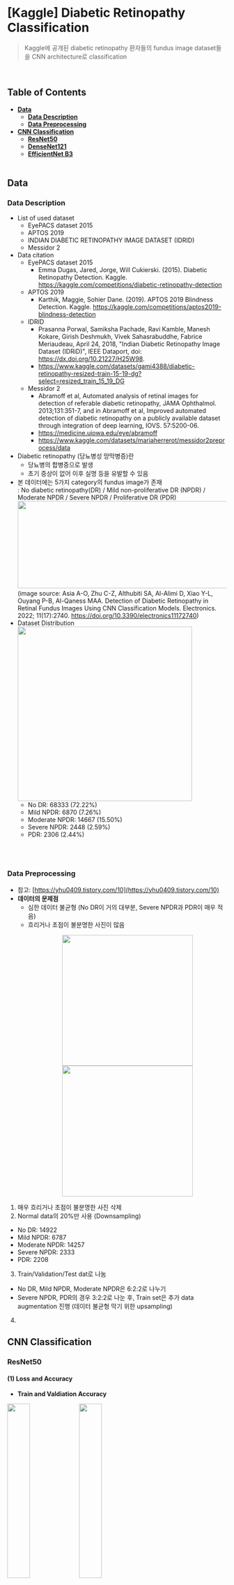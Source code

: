 # [Kaggle] Diabetic Retinopathy Classification
> Kaggle에 공개된 diabetic retinopathy 환자들의 fundus image dataset들을 CNN architecture로 classification
<br/>

## Table of Contents
- **[Data](#Data)**
  * **[Data Description](#Data-Description)**
  * **[Data Preprocessing](#Data-Preprocessing)**
- **[CNN Classification](#CNN-Classification)**
  * **[ResNet50](#ResNet50)**
  * **[DenseNet121](#DenseNet121)**
  * **[EfficientNet B3](#EfficientNet-B3)**
<br/><br/>

## Data
### Data Description
* List of used dataset
  * EyePACS dataset 2015
  * APTOS 2019
  * INDIAN DIABETIC RETINOPATHY IMAGE DATASET (IDRID)
  * Messidor 2
* Data citation
  * EyePACS dataset 2015
    - Emma Dugas, Jared, Jorge, Will Cukierski. (2015). Diabetic Retinopathy Detection. Kaggle. https://kaggle.com/competitions/diabetic-retinopathy-detection
  * APTOS 2019
    - Karthik, Maggie, Sohier Dane. (2019). APTOS 2019 Blindness Detection. Kaggle. https://kaggle.com/competitions/aptos2019-blindness-detection
  * IDRID
    - Prasanna Porwal, Samiksha Pachade, Ravi Kamble, Manesh Kokare, Girish Deshmukh, Vivek Sahasrabuddhe, Fabrice Meriaudeau, April 24, 2018, "Indian Diabetic Retinopathy Image Dataset (IDRiD)", IEEE Dataport, doi: https://dx.doi.org/10.21227/H25W98.
    - https://www.kaggle.com/datasets/gami4388/diabetic-retinopathy-resized-train-15-19-dg?select=resized_train_15_19_DG
  * Messidor 2
    - Abramoff et al, Automated analysis of retinal images for detection of referable diabetic retinopathy, JAMA Ophthalmol. 2013;131:351-7, and in Abramoff et al, Improved automated detection of diabetic retinopathy on a publicly available dataset through integration of deep learning, IOVS. 57:5200-06.
    - https://medicine.uiowa.edu/eye/abramoff
    - https://www.kaggle.com/datasets/mariaherrerot/messidor2preprocess/data
* Diabetic retinopathy (당뇨병성 망막병증)란
  * 당뇨병의 합병증으로 발생
  * 초기 증상이 없어 이후 실명 등을 유발할 수 있음
* 본 데이터에는 5가지 category의 fundus image가 존재<br/> : No diabetic retinopathy(DR) / Mild non-proliferative DR (NPDR) / Moderate NPDR / Severe NPDR / Proliferative DR (PDR) <br/>
<img src=https://github.com/kimhoyoung051/kaggle-diabetic-retinopathy-classification/assets/164658426/b50c1eed-2fa6-4106-8af8-3e686557c8c7 width="800" height="200"><br/>
  (image source: Asia A-O, Zhu C-Z, Althubiti SA, Al-Alimi D, Xiao Y-L, Ouyang P-B, Al-Qaness MAA. Detection of Diabetic Retinopathy in Retinal Fundus Images Using CNN Classification Models. Electronics. 2022; 11(17):2740. https://doi.org/10.3390/electronics11172740)
* Dataset Distribution
<img src=https://github.com/kimhoyoung051/kaggle-diabetic-retinopathy-classification/assets/164658426/46c226e2-51bb-4d9f-b7ac-e72800c722ad width="400" height="400"><br/>
  * No DR: 68333 (72.22%)
  * Mild NPDR: 6870 (7.26%)
  * Moderate NPDR: 14667 (15.50%)
  * Severe NPDR: 2448 (2.59%)
  * PDR: 2306 (2.44%)
  
<br/><br/>

### Data Preprocessing
* 참고: [https://yhu0409.tistory.com/10](https://yhu0409.tistory.com/10)
* **데이터의 문제점**
  * 심한 데이터 불균형 (No DR이 거의 대부분, Severe NPDR과 PDR이 매우 적음)
  * 흐리거나 초점이 불분명한 사진이 많음
    <p align="center"><img src="https://github.com/kimhoyoung051/kaggle-diabetic-retinopathy-classification/assets/164658426/0d4c0c89-4b18-47b6-890e-5814fa11290e" width="300" height="300"><img src="https://github.com/kimhoyoung051/kaggle-diabetic-retinopathy-classification/assets/164658426/ed95b2a2-50ff-40c0-8ba7-aa5bc947d01d" width="300" height="300"></p>
1. 매우 흐리거나 초점이 불분명한 사진 삭제
2. Normal data의 20%만 사용 (Downsampling)
  * No DR: 14922
  * Mild NPDR: 6787
  * Moderate NPDR: 14257
  * Severe NPDR: 2333
  * PDR: 2208
3. Train/Validation/Test dat로 나눔
  * No DR, Mild NPDR, Moderate NPDR은 6:2:2로 나누기
  * Severe NPDR, PDR의 경우 3:2:2로 나눈 후, Train set은 추가 data augmentation 진행 (데이터 불균형 막기 위한 upsampling)
4. 



## CNN Classification
### ResNet50
#### (1) Loss and Accuracy
* **Train and Valdiation Accuracy**
<p align="left">
 <img src="" width="32%">
 <img src="" width="32%">
</p>
<br/>

* **Train and Valdiation Loss**
<p align="left">
 <img src="" width="32%">
 <img src="" width="32%">
</p>
<br/>

#### (2) Sensitivity and Specificity
<img src= width="400" height="200"><br/>

#### (3) Confusion Matrix
<img src= width="300" height="300"><br/>

#### (4) ROC Curve
##### 1) One vs. Rest multiclass
<img src= width="300" height="300"><br/>
##### 2) One vs. One
<p align="left">
 <img src="" width="15%">
 <img src="" width="15%">
 <img src="" width="15%">
 <img src="" width="15%">
 <img src="" width="15%">
 <img src="" width="15%">
</p>
<br/>

#### (5) Predictions
<img src= width="300" height="300"><br/>

#### (6) Grad-CAM
##### 1) Grad-CAM by Layers
* Prediction: Normal <br/>
<img src= width="600" height="150"> <br/>
<img src= width="600" height="150"> <br/>
* Prediction: CNV <br/>
<img src= width="600" height="150"> <br/>
<img src= width="600" height="150"> <br/>
* Prediction: Drusen <br/>
<img src= width="600" height="150"> <br/>
* Prediction: DME <br/>
<img src= width="600" height="150"> <br/>
##### 2) Input image / Grad-CAM / Guided-Backpropagation / Guided Grad-CAM / Grad-CAM++ / Guided Grad-CAM++
* Prediction: CNV <br/>
<img src= width="800" height="200"> <br/>
* Prediction: Drusen <br/>
<img src= width="800" height="200"> <br/>
* Prediction: DME <br/>
<img src= width="800" height="200"> <br/>

